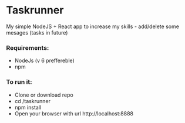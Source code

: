 # Taskrunner
My simple NodeJS + React app to increase my skills - add/delete some mesages (tasks in future)
### Requirements:
<ul>
  <li>NodeJs (v 6 preffereble)</li>
  <li>npm</li>
</ul>

### To run it:
<ul>
  <li>Clone or download repo</li>
  <li>cd /taskrunner</li>
  <li>npm install</li>
  <li>Open your browser with url http://localhost:8888</li>
</ul>
